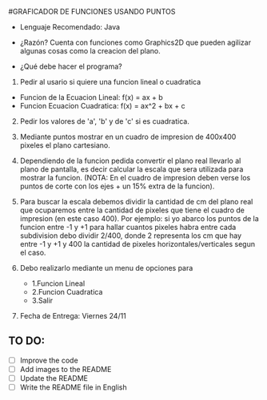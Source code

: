 #GRAFICADOR DE FUNCIONES USANDO PUNTOS

- Lenguaje Recomendado: Java
- ¿Razón? Cuenta con funciones como Graphics2D que pueden agilizar algunas cosas como la creacion del plano.

- ¿Qué debe hacer el programa?

1. Pedir al usario si quiere una funcion lineal o cuadratica
- Funcion de la Ecuacion Lineal: f(x) = ax + b
- Funcion Ecuacion Cuadratica: f(x) = ax^2 + bx + c

2. Pedir los valores de 'a', 'b' y de 'c' si es cuadratica.  

3. Mediante puntos mostrar en un cuadro de impresion de 400x400 pixeles el plano cartesiano.

4. Dependiendo de la funcion pedida convertir el plano real llevarlo al plano de pantalla, es decir calcular la escala que sera utilizada para mostrar la funcion. (NOTA: En el cuadro de impresion deben verse los puntos de corte con los ejes + un 15% extra de la funcion).

5. Para buscar la escala debemos dividir la cantidad de cm del plano real que ocuparemos entre la cantidad de pixeles que tiene el cuadro de impresion (en este caso 400). 
Por ejemplo: si yo abarco los puntos de la funcion entre -1 y +1 para hallar cuantos pixeles habra entre cada subdivision debo dividir 2/400, donde 2 representa los cm que hay entre -1 y +1 y 400 la cantidad de pixeles horizontales/verticales segun el caso.

6. Debo realizarlo mediante un menu de opciones para

   - 1.Funcion Lineal
   - 2.Funcion Cuadratica
   - 3.Salir

10. Fecha de Entrega: Viernes 24/11

## TO DO:

- [ ] Improve the code
- [ ] Add images to the README
- [ ] Update the README
- [ ] Write the README file in English

